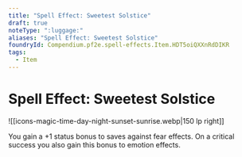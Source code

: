 ```yaml
---
title: "Spell Effect: Sweetest Solstice"
draft: true
noteType: ":luggage:"
aliases: "Spell Effect: Sweetest Solstice"
foundryId: Compendium.pf2e.spell-effects.Item.HDT5oiQXXnRdDIKR
tags:
  - Item
---
```


# Spell Effect: Sweetest Solstice
![[icons-magic-time-day-night-sunset-sunrise.webp|150 lp right]]

You gain a +1 status bonus to saves against fear effects. On a critical success you also gain this bonus to emotion effects.

